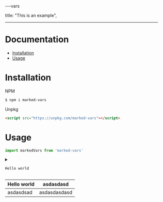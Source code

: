 ---vars

title: "This is an example",

---

# Documentation

- [Installation](#installation)
- [Usage](#usage)

# Installation

NPM

```bash
$ npm i marked-vars
```

Unpkg

```html
<script src="https://unpkg.com/marked-vars"></script>
```

# Usage

```javascript
import markedVars from 'marked-vars'
```

<details> 
  <summary>
  
 <code>Hello world</code>
  
  </summary>

```html
<script src="../dist/markedVars.umd.js"></script>
```

</details>

| Hello world | asdasdasd    |
| ----------- | ------------ |
| asdasdsad   | asdasdasdasd |
